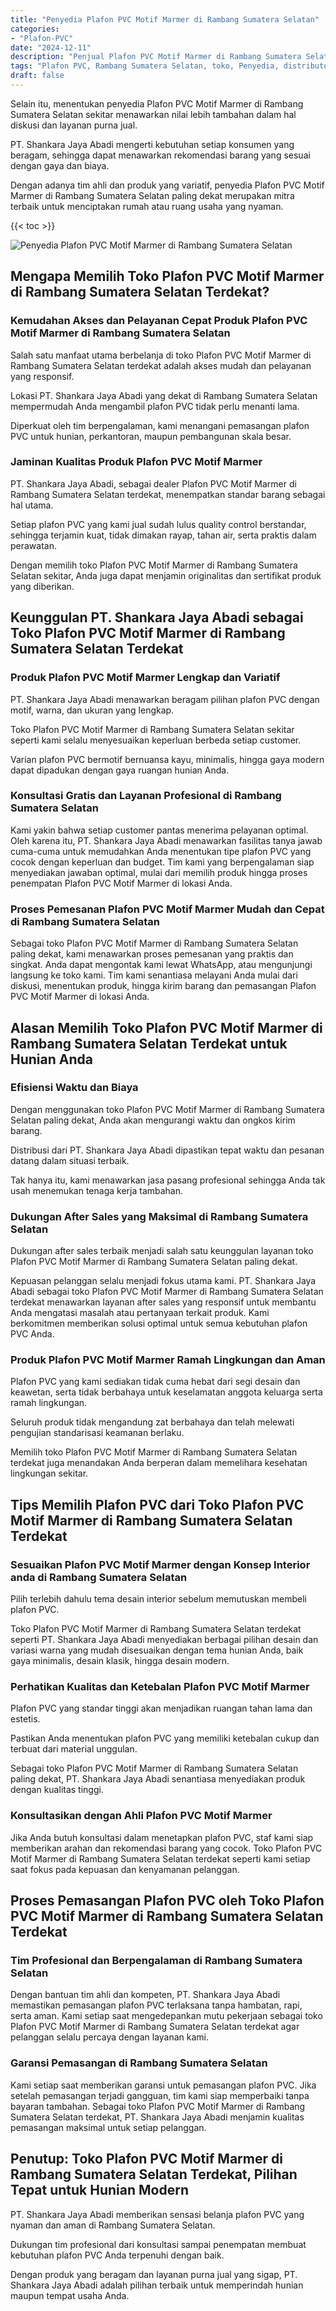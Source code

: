 ```yaml
---
title: "Penyedia Plafon PVC Motif Marmer di Rambang Sumatera Selatan"
categories: 
- "Plafon-PVC"
date: "2024-12-11"
description: "Penjual Plafon PVC Motif Marmer di Rambang Sumatera Selatan bagi tempat tinggal, kantor, dan ritel. Material unggulan, pilihan motif, warna menarik, dengan layanan instalasi dikerjakan oleh tim ahli dan kepastian resmi!|Servis penyediaan Plafon PVC Motif Marmer di Rambang Sumatera Selatan untuk keperluan hunian, perkantoran, atau gerai, dengan material berkualitas dan instalasi oleh teknisi profesional dan kepastian resmi.|Pilihan Plafon PVC Motif Marmer di Rambang Sumatera Selatan yang andal bagi rumah, perkantoran, dan ritel, bersama material unggulan dan instalasi oleh tim berpengalaman serta kepastian resmi.|Penyediaan Plafon PVC Motif Marmer di Rambang Sumatera Selatan untuk hunian, perkantoran, dan gerai, dengan material terbaik dan penempatan oleh tim ahli, dilengkapi beserta garansi resmi.}"
tags: "Plafon PVC, Rambang Sumatera Selatan, toko, Penyedia, distributor"
draft: false
---
```


Selain itu, menentukan penyedia Plafon PVC Motif Marmer di Rambang Sumatera Selatan sekitar menawarkan nilai lebih tambahan dalam hal diskusi dan layanan purna jual.

PT. Shankara Jaya Abadi mengerti kebutuhan setiap konsumen yang beragam, sehingga dapat menawarkan rekomendasi barang yang sesuai dengan gaya dan biaya.

Dengan adanya tim ahli dan produk yang variatif, penyedia Plafon PVC Motif Marmer di Rambang Sumatera Selatan paling dekat merupakan mitra terbaik untuk menciptakan rumah atau ruang usaha yang nyaman.

{{< toc >}}

![Penyedia Plafon PVC Motif Marmer di Rambang Sumatera Selatan](/images/Plafon-PVC/Penyedia-Plafon-PVC-Motif-Marmer-di-Rambang-Sumatera-Selatan.png)


## Mengapa Memilih Toko Plafon PVC Motif Marmer di Rambang Sumatera Selatan Terdekat?

### Kemudahan Akses dan Pelayanan Cepat Produk Plafon PVC Motif Marmer di Rambang Sumatera Selatan

Salah satu manfaat utama berbelanja di toko Plafon PVC Motif Marmer di Rambang Sumatera Selatan terdekat adalah akses mudah dan pelayanan yang responsif.

Lokasi PT. Shankara Jaya Abadi yang dekat di Rambang Sumatera Selatan mempermudah Anda mengambil plafon PVC tidak perlu menanti lama.

Diperkuat oleh tim berpengalaman, kami menangani pemasangan plafon PVC untuk hunian, perkantoran, maupun pembangunan skala besar.

### Jaminan Kualitas Produk Plafon PVC Motif Marmer

PT. Shankara Jaya Abadi, sebagai dealer Plafon PVC Motif Marmer di Rambang Sumatera Selatan terdekat, menempatkan standar barang sebagai hal utama.

Setiap plafon PVC yang kami jual sudah lulus quality control berstandar, sehingga terjamin kuat, tidak dimakan rayap, tahan air, serta praktis dalam perawatan.

Dengan memilih toko Plafon PVC Motif Marmer di Rambang Sumatera Selatan sekitar, Anda juga dapat menjamin originalitas dan sertifikat produk yang diberikan.

## Keunggulan PT. Shankara Jaya Abadi sebagai Toko Plafon PVC Motif Marmer di Rambang Sumatera Selatan Terdekat

### Produk Plafon PVC Motif Marmer Lengkap dan Variatif

PT. Shankara Jaya Abadi menawarkan beragam pilihan plafon PVC dengan motif, warna, dan ukuran yang lengkap.

Toko Plafon PVC Motif Marmer di Rambang Sumatera Selatan sekitar seperti kami selalu menyesuaikan keperluan berbeda setiap customer.

Varian plafon PVC bermotif bernuansa kayu, minimalis, hingga gaya modern dapat dipadukan dengan gaya ruangan hunian Anda.

### Konsultasi Gratis dan Layanan Profesional di Rambang Sumatera Selatan

Kami yakin bahwa setiap customer pantas menerima pelayanan optimal. Oleh karena itu, PT. Shankara Jaya Abadi menawarkan fasilitas tanya jawab cuma-cuma untuk memudahkan Anda menentukan tipe plafon PVC yang cocok dengan keperluan dan budget. Tim kami yang berpengalaman siap menyediakan jawaban optimal, mulai dari memilih produk hingga proses penempatan Plafon PVC Motif Marmer di lokasi Anda.

### Proses Pemesanan Plafon PVC Motif Marmer Mudah dan Cepat di Rambang Sumatera Selatan

Sebagai toko Plafon PVC Motif Marmer di Rambang Sumatera Selatan paling dekat, kami menawarkan proses pemesanan yang praktis dan singkat. Anda dapat mengontak kami lewat WhatsApp, atau mengunjungi langsung ke toko kami. Tim kami senantiasa melayani Anda mulai dari diskusi, menentukan produk, hingga kirim barang dan pemasangan Plafon PVC Motif Marmer di lokasi Anda.

## Alasan Memilih Toko Plafon PVC Motif Marmer di Rambang Sumatera Selatan Terdekat untuk Hunian Anda

### Efisiensi Waktu dan Biaya

Dengan menggunakan toko Plafon PVC Motif Marmer di Rambang Sumatera Selatan paling dekat, Anda akan mengurangi waktu dan ongkos kirim barang.

Distribusi dari PT. Shankara Jaya Abadi dipastikan tepat waktu dan pesanan datang dalam situasi terbaik.

Tak hanya itu, kami menawarkan jasa pasang profesional sehingga Anda tak usah menemukan tenaga kerja tambahan.

### Dukungan After Sales yang Maksimal di Rambang Sumatera Selatan

Dukungan after sales terbaik menjadi salah satu keunggulan layanan toko Plafon PVC Motif Marmer di Rambang Sumatera Selatan paling dekat.

Kepuasan pelanggan selalu menjadi fokus utama kami. PT. Shankara Jaya Abadi sebagai toko Plafon PVC Motif Marmer di Rambang Sumatera Selatan terdekat menawarkan layanan after sales yang responsif untuk membantu Anda mengatasi masalah atau pertanyaan terkait produk. Kami berkomitmen memberikan solusi optimal untuk semua kebutuhan plafon PVC Anda.

### Produk Plafon PVC Motif Marmer Ramah Lingkungan dan Aman

Plafon PVC yang kami sediakan tidak cuma hebat dari segi desain dan keawetan, serta tidak berbahaya untuk keselamatan anggota keluarga serta ramah lingkungan.

Seluruh produk tidak mengandung zat berbahaya dan telah melewati pengujian standarisasi keamanan berlaku.

Memilih toko Plafon PVC Motif Marmer di Rambang Sumatera Selatan terdekat juga menandakan Anda berperan dalam memelihara kesehatan lingkungan sekitar.

## Tips Memilih Plafon PVC dari Toko Plafon PVC Motif Marmer di Rambang Sumatera Selatan Terdekat

### Sesuaikan Plafon PVC Motif Marmer dengan Konsep Interior anda di Rambang Sumatera Selatan

Pilih terlebih dahulu tema desain interior sebelum memutuskan membeli plafon PVC.

Toko Plafon PVC Motif Marmer di Rambang Sumatera Selatan terdekat seperti PT. Shankara Jaya Abadi menyediakan berbagai pilihan desain dan variasi warna yang mudah disesuaikan dengan tema hunian Anda, baik gaya minimalis, desain klasik, hingga desain modern.

### Perhatikan Kualitas dan Ketebalan Plafon PVC Motif Marmer

Plafon PVC yang standar tinggi akan menjadikan ruangan tahan lama dan estetis.

Pastikan Anda menentukan plafon PVC yang memiliki ketebalan cukup dan terbuat dari material unggulan.

Sebagai toko Plafon PVC Motif Marmer di Rambang Sumatera Selatan paling dekat, PT. Shankara Jaya Abadi senantiasa menyediakan produk dengan kualitas tinggi.

### Konsultasikan dengan Ahli Plafon PVC Motif Marmer

Jika Anda butuh konsultasi dalam menetapkan plafon PVC, staf kami siap memberikan arahan dan rekomendasi barang yang cocok. Toko Plafon PVC Motif Marmer di Rambang Sumatera Selatan terdekat seperti kami setiap saat fokus pada kepuasan dan kenyamanan pelanggan.

## Proses Pemasangan Plafon PVC oleh Toko Plafon PVC Motif Marmer di Rambang Sumatera Selatan Terdekat

### Tim Profesional dan Berpengalaman di Rambang Sumatera Selatan

Dengan bantuan tim ahli dan kompeten, PT. Shankara Jaya Abadi memastikan pemasangan plafon PVC terlaksana tanpa hambatan, rapi, serta aman. Kami setiap saat mengedepankan mutu pekerjaan sebagai toko Plafon PVC Motif Marmer di Rambang Sumatera Selatan terdekat agar pelanggan selalu percaya dengan layanan kami.

### Garansi Pemasangan di Rambang Sumatera Selatan

Kami setiap saat memberikan garansi untuk pemasangan plafon PVC. Jika setelah pemasangan terjadi gangguan, tim kami siap memperbaiki tanpa bayaran tambahan. Sebagai toko Plafon PVC Motif Marmer di Rambang Sumatera Selatan terdekat, PT. Shankara Jaya Abadi menjamin kualitas pemasangan maksimal untuk setiap pelanggan.

## Penutup: Toko Plafon PVC Motif Marmer di Rambang Sumatera Selatan Terdekat, Pilihan Tepat untuk Hunian Modern

PT. Shankara Jaya Abadi memberikan sensasi belanja plafon PVC yang nyaman dan aman di Rambang Sumatera Selatan.

Dukungan tim profesional dari konsultasi sampai penempatan membuat kebutuhan plafon PVC Anda terpenuhi dengan baik.

Dengan produk yang beragam dan layanan purna jual yang sigap, PT. Shankara Jaya Abadi adalah pilihan terbaik untuk memperindah hunian maupun tempat usaha Anda.